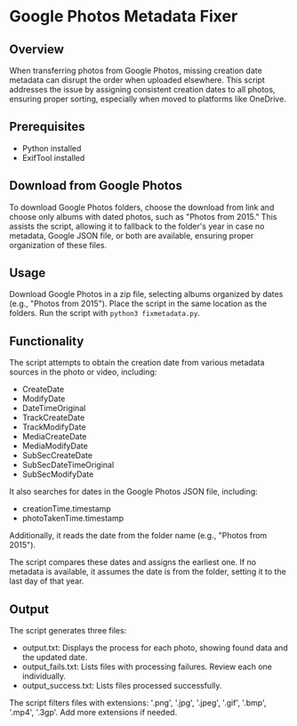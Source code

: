 # Google Photos Metadata Fixer
## Overview
When transferring photos from Google Photos, missing creation date metadata can disrupt the order when uploaded elsewhere. This script addresses the issue by assigning consistent creation dates to all photos, ensuring proper sorting, especially when moved to platforms like OneDrive.

## Prerequisites

- Python installed
- ExifTool installed

## Download from Google Photos
To download Google Photos folders, choose the download from link and choose only albums with dated photos, such as "Photos from 2015." This assists the script, allowing it to fallback to the folder's year in case no metadata, Google JSON file, or both are available, ensuring proper organization of these files.

## Usage
Download Google Photos in a zip file, selecting albums organized by dates (e.g., "Photos from 2015").
Place the script in the same location as the folders.
Run the script with `python3 fixmetadata.py`.

## Functionality
The script attempts to obtain the creation date from various metadata sources in the photo or video, including:

- CreateDate
- ModifyDate
- DateTimeOriginal
- TrackCreateDate
- TrackModifyDate
- MediaCreateDate
- MediaModifyDate
- SubSecCreateDate
- SubSecDateTimeOriginal
- SubSecModifyDate

It also searches for dates in the Google Photos JSON file, including:

- creationTime.timestamp
- photoTakenTime.timestamp

Additionally, it reads the date from the folder name (e.g., "Photos from 2015").

The script compares these dates and assigns the earliest one. If no metadata is available, it assumes the date is from the folder, setting it to the last day of that year.

## Output
The script generates three files:

- output.txt: Displays the process for each photo, showing found data and the updated date.
- output_fails.txt: Lists files with processing failures. Review each one individually.
- output_success.txt: Lists files processed successfully.

The script filters files with extensions: '.png', '.jpg', '.jpeg', '.gif', '.bmp', '.mp4', '.3gp'. Add more extensions if needed.
